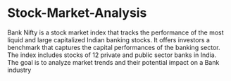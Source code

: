 # Stock-Market-Analysis
Bank Nifty is a stock market index that tracks the performance of the most liquid and large capitalized Indian banking stocks. It offers investors a benchmark that captures the capital performances of the banking sector. The index includes stocks of 12 private and public sector banks in India.
The goal is to analyze market trends and their potential impact on a Bank industry


